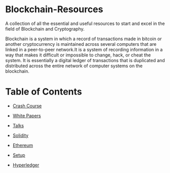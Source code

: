 # Blockchain-Resources
A collection of all the essential and useful resources to start and excel in the field of Blockchain and Cryptography.

Blockchain is a system in which a record of transactions made in bitcoin or another cryptocurrency is maintained across several computers that are linked in a peer-to-peer network.It is a system of recording information in a way that makes it difficult or impossible to change, hack, or cheat the system. It is essentially a digital ledger of transactions that is duplicated and distributed across the entire network of computer systems on the blockchain.



# Table of Contents

- [Crash Course](https://github.com/Data-Science-Community-SRM/Blockchain-Resources/blob/master/Crash%20Course/Crashcourse.md)



- [White Papers](https://github.com/Data-Science-Community-SRM/Blockchain-Resources/blob/master/White%20Papers/Whitepapers.md)



- [Talks](https://github.com/Data-Science-Community-SRM/Blockchain-Resources/blob/master/Solidity/Solidity.md)



- [Solidity](https://github.com/Data-Science-Community-SRM/Blockchain-Resources/blob/master/Solidity/Solidity.md)



- [Ethereum](https://github.com/Data-Science-Community-SRM/Blockchain-Resources/blob/master/Ethereum/Ethereum.md)



- [Setup](https://github.com/Data-Science-Community-SRM/Blockchain-Resources/blob/master/Setup/Setup.md)



- [Hyperledger](https://github.com/Data-Science-Community-SRM/Blockchain-Resources/blob/master/Hyperledger/Hyperledger.md)

